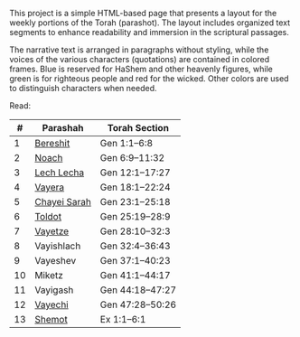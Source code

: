 This project is a simple HTML-based page that presents a layout for the weekly portions of the Torah (parashot). The layout includes organized text segments to enhance readability and immersion in the scriptural passages.

The narrative text is arranged in paragraphs without styling, while the voices of the various characters (quotations) are contained in colored frames. Blue is reserved for HaShem and other heavenly figures, while green is for righteous people and red for the wicked. Other colors are used to distinguish characters when needed.

Read:

| #   | Parashah                                                                     | Torah Section   |
| --- | ---------------------------------------------------------------------------- | --------------- |
| 1   | [Bereshit](https://eudroa00.github.io/parashot-besefer/bereshit.html)        | Gen 1:1–6:8     |
| 2   | [Noach](https://eudroa00.github.io/parashot-besefer/noach.html)              | Gen 6:9–11:32   |
| 3   | [Lech Lecha](https://eudroa00.github.io/parashot-besefer/lechlecha.html)     | Gen 12:1–17:27  |
| 4   | [Vayera](https://eudroa00.github.io/parashot-besefer/vayera.html)            | Gen 18:1–22:24  |
| 5   | [Chayei Sarah](https://eudroa00.github.io/parashot-besefer/chayeisarah.html) | Gen 23:1–25:18  |
| 6   | [Toldot](https://eudroa00.github.io/parashot-besefer/toldot.html)            | Gen 25:19–28:9  |
| 7   | [Vayetze](https://eudroa00.github.io/parashot-besefer/vayetze.html)          | Gen 28:10–32:3  |
| 8   | Vayishlach                                                                   | Gen 32:4–36:43  |
| 9   | Vayeshev                                                                     | Gen 37:1–40:23  |
| 10  | Miketz                                                                       | Gen 41:1–44:17  |
| 11  | Vayigash                                                                     | Gen 44:18–47:27 |
| 12  | [Vayechi](https://eudroa00.github.io/parashot-besefer/vayechi.html)          | Gen 47:28–50:26 |
| 13  | [Shemot](https://eudroa00.github.io/parashot-besefer/shemot.html)            | Ex 1:1–6:1      |
